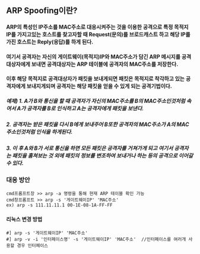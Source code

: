 ## ARP Spoofing이란?
#### ARP의 특성인 IP주소를 MAC주소로 대응시켜주는 것을 이용한 공격으로 특정 목적지 IP를 가지고있는 호스트를 찾고자할 때 Request(문의)를 브로드캐스트 하고 해당 IP를 가진 호스트는 Reply(응답)를 하게 된다.
#### 여기서 공격자는 자신의 게이트웨이(목적지)IP와 MAC주소가 담긴 ARP 메시지를 공격대상자에게 보내면 공격대상자는 ARP 테이블에 공격자의 MAC주소를 저장한다.
#### 이후 해당 목적지로 공격대상자가 패킷을 보내게되면 패킷은 목적지로 착각하고 있는 공격자에게 보내지게되며 공격자는 해당 패킷을 얻을 수 있게 되는 공격기법이다.
##### 예제) 1. A가 B와 통신을 할 때 공격자가 자신의 MAC주소를 B의 MAC주소인것처럼 속여서 A가 공격자를 B로 인식하고 A는 공격자에게 패킷을 보낸다.
##### 2. 공격자는 받은 패킷을 다시 B에게 보내주어 B또한 공격자의 MAC주소가 A의 MAC주소인것처럼 인식을 하게된다.
##### 3. 이 후 A와 B가 서로 통신을 하면 모든 패킷은 공격자를 거쳐가게 되고 여기서 공격자는 패킷을 훔쳐보는 것 외에 패킷의 정보를 변조하여 보내거나 하는 등의 공격으로 이어갈 수 있다.


### 대응 방안
```
cmd프롬프트창 >> arp -a 명령을 통해 현재 ARP 테이블 확인 가능
cmd창프롬프트 >> arp -s '게이트웨이IP' 'MAC주소'
ex) arp -s 111.11.11.1 00-1E-08-1A-FF-FF
```
#### 리눅스 변경 방법
```
#] arp -s '게이트웨이IP' 'MAC주소'
#] arp -v -i '인터페이스명' -s '게이트웨이IP' 'MAC주소'  //인터페이스를 여러개 사용할 경우 인터페이스 
```

